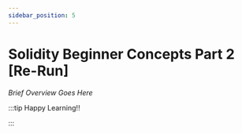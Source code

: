 ```yaml
---
sidebar_position: 5
---
```


# Solidity Beginner Concepts Part 2 [Re-Run]

_Brief Overview Goes Here_

:::tip Happy Learning!!

<QuestButton text="Go To Quest" link="https://app.stackup.dev/quest_page/solidity-beginner-concepts-part-2-[re-run]" />

:::
